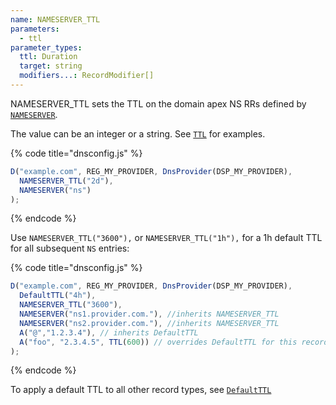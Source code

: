 ```yaml
---
name: NAMESERVER_TTL
parameters:
  - ttl
parameter_types:
  ttl: Duration
  target: string
  modifiers...: RecordModifier[]
---
```


NAMESERVER_TTL sets the TTL on the domain apex NS RRs defined by [`NAMESERVER`](NAMESERVER.md).

The value can be an integer or a string. See [`TTL`](../record/TTL.md) for examples.

{% code title="dnsconfig.js" %}
```javascript
D("example.com", REG_MY_PROVIDER, DnsProvider(DSP_MY_PROVIDER),
  NAMESERVER_TTL("2d"),
  NAMESERVER("ns")
);
```
{% endcode %}

Use `NAMESERVER_TTL("3600"),` or `NAMESERVER_TTL("1h"),` for a 1h default TTL for all subsequent `NS` entries:

{% code title="dnsconfig.js" %}
```javascript
D("example.com", REG_MY_PROVIDER, DnsProvider(DSP_MY_PROVIDER),
  DefaultTTL("4h"),
  NAMESERVER_TTL("3600"),
  NAMESERVER("ns1.provider.com."), //inherits NAMESERVER_TTL
  NAMESERVER("ns2.provider.com."), //inherits NAMESERVER_TTL
  A("@","1.2.3.4"), // inherits DefaultTTL
  A("foo", "2.3.4.5", TTL(600)) // overrides DefaultTTL for this record only
);
```
{% endcode %}

To apply a default TTL to all other record types, see [`DefaultTTL`](../domain-modifiers/DefaultTTL.md)
